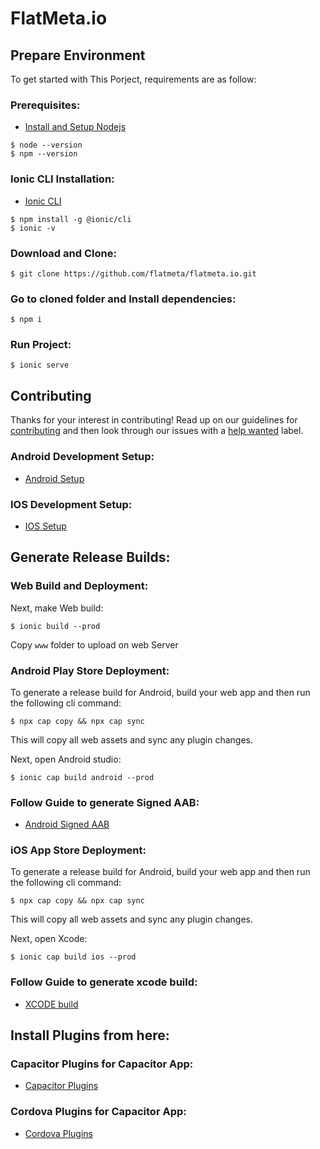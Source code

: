 # FlatMeta.io

## Prepare Environment
To get started with This Porject, requirements are as follow:

### Prerequisites:

- [Install and Setup Nodejs](https://nodejs.org/en/)
```
$ node --version
$ npm --version
```

### Ionic CLI Installation:

- [Ionic CLI](https://ionicframework.com/docs/cli)
```
$ npm install -g @ionic/cli
$ ionic -v 
```

### Download and Clone: 

```
$ git clone https://github.com/flatmeta/flatmeta.io.git
```

### Go to cloned folder and Install dependencies:

```
$ npm i
```

### Run Project:

```
$ ionic serve
```

## Contributing

Thanks for your interest in contributing! Read up on our guidelines for
[contributing](https://github.com/flatmeta/flatmeta.io/blob/main/.github/CONTRIBUTING.md)
and then look through our issues with a [help wanted](ttps://github.com/flatmeta/flatmeta.io/issues?q=is%3Aopen+is%3Aissue+label%3A%22help+wanted%22)
label.



### Android Development Setup:

- [Android Setup](https://ionicframework.com/docs/developing/android)

### IOS Development Setup:

- [IOS Setup](https://ionicframework.com/docs/developing/ios)

## Generate Release Builds:

### Web Build and Deployment:

Next, make Web build:

```$ ionic build --prod ```

Copy `www` folder to upload on web Server

### Android Play Store Deployment:

To generate a release build for Android, build your web app and then run the following cli command:

```$ npx cap copy && npx cap sync```

This will copy all web assets and sync any plugin changes.

Next, open Android studio:

```$ ionic cap build android --prod```

### Follow Guide to generate Signed AAB:
- [Android Signed AAB](https://ionicframework.com/docs/deployment/play-store#signing-an-apk)

### iOS App Store Deployment:

To generate a release build for Android, build your web app and then run the following cli command:

```$ npx cap copy && npx cap sync```

This will copy all web assets and sync any plugin changes.

Next, open Xcode:

```$ ionic cap build ios --prod```

### Follow Guide to generate xcode build:
- [XCODE build](https://ionicframework.com/docs/deployment/app-store)


## Install Plugins from here:

### Capacitor Plugins for Capacitor App:

- [Capacitor Plugins](https://capacitorjs.com/docs/plugins)

### Cordova Plugins for Capacitor App:

- [Cordova Plugins](https://ionicframework.com/docs/native)
